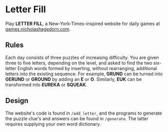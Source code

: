 # Letter Fill

Play **LETTER FILL**, a New-York-Times-inspired website for daily games at [games.nicholashagedorn.com](https://games.nicholashagedorn.com).

## Rules

Each day consists of three puzzles of increasing difficulty. You are given three to five letters, depending on the level, and asked to find the two six-letter English words formed by inserting, without rearranging, additional letters into the existing sequence. For example, **GRUND** can be turned into **GERUND** or **GROUND** by adding an **E** or **O**. Similarly, **EUK** can be transformed into **EUREKA** or **SQUEAK**.

## Design

The website's code is found in `/add_letter`, and the programs to generate the puzzle clue's and answers can be found in `/generate`. The latter requires supplying your own word dictionary.
